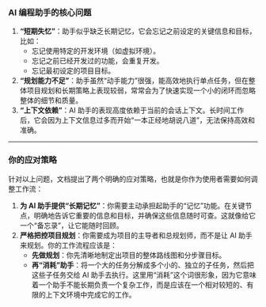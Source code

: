
### AI 编程助手的核心问题

1.  **“短期失忆”**：助手似乎缺乏长期记忆，它会忘记之前设定的关键信息和目标，比如：
    * 忘记使用特定的开发环境（如虚拟环境）。
    * 忘记之前已经开发过的功能，会重复开发。
    * 忘记最初设定的项目目标。
2.  **“规划能力不足”**：助手虽然“动手能力”很强，能高效地执行单点任务，但在整体项目规划和长期策略上表现较弱，常常会为了快速实现一个小的闭环而忽略整体的细节和质量。
3.  **“上下文依赖”**：AI 助手的表现高度依赖于当前的会话上下文。长时间工作后，它会因为上下文信息过多而开始“一本正经地胡说八道”，无法保持高效和准确。

---

### 你的应对策略

针对以上问题，文档提出了两个明确的应对策略，也就是你作为使用者需要如何调整工作流：

1.  **为 AI 助手提供“长期记忆”**：你需要主动承担起助手的“记忆”功能。在关键节点，明确地告诉它重要的信息和目标，并确保这些信息随时可查。这就像给它一个“备忘录”，让它能随时回顾。
2.  **严格把控项目规划**：你需要成为项目的主导者和总规划师，而不是让 AI 助手来规划。你的工作流程应该是：
    * **先做规划**：你先清晰地制定出项目的整体路线图和分步骤目标。
    * **再“消耗”助手**：将一个大的任务分解成多个小的、独立的子任务，然后把这些子任务交给 AI 助手去执行。这里用“消耗”这个词很形象，因为它意味着一个助手不能长期负责一个复杂工作，而是应该在一个相对较短的、有限的上下文环境中完成它的工作。
